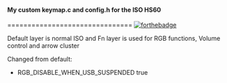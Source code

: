 #### My custom keymap.c and config.h for the ISO HS60
===============================
[![forthebadge](https://forthebadge.com/images/badges/gluten-free.svg)](https://forthebadge.com)

Default layer is normal ISO and Fn layer is used for RGB functions, Volume control and arrow cluster

Changed from default:

* RGB_DISABLE_WHEN_USB_SUSPENDED true
